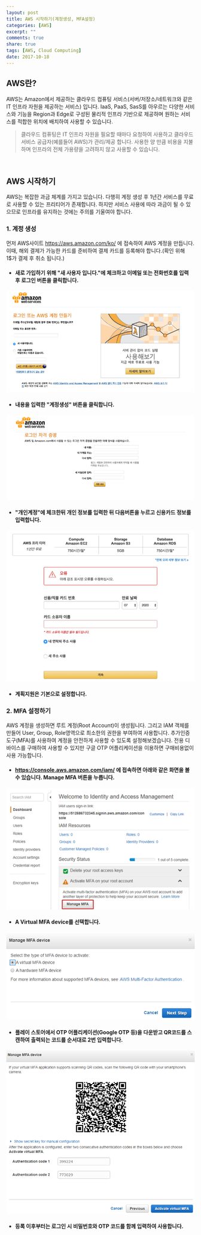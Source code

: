 ```yaml
---
layout: post
title: AWS 시작하기(계정생성, MFA설정)
categories: [AWS]
excerpt: ""
comments: true
share: true
tags: [AWS, Cloud Computing]
date: 2017-10-18
---
```


## AWS란?

AWS는 Amazon에서 제공하는 클라우드 컴퓨팅 서비스(서버/저장소/네트워크와 같은 IT 인프라 자원을 제공하는 서비스) 입니다.
IaaS, PaaS, SasS를 아우르는 다양한 서비스와 기능을 Region과 Edge로 구성된 물리적 인프라 기반으로 제공하며 원하는 서비스를 적합한 위치에 배치하여 사용할 수 있습니다.
> 클라우드 컴퓨팅은 IT 인프라 자원을 필요할 때마다 요청하여 사용하고 클라우드 서비스 공급자(예를들어 AWS)가 관리/제공 합니다. 사용한 양 만큼 비용을 지불하며 인프라의 전체 가용량을 고려하지 않고 사용할 수 있습니다.

<br>

## AWS 시작하기

AWS는 복잡한 과금 체계를 가지고 있습니다. 다행히 계정 생성 후 1년간 서비스를 무료로 사용할 수 있는 프리티어가 존재합니다. 하지만 서비스 사용에 따라 과금이 될 수 있으므로  인프라를 유지하는 것에는 주의를 기울여야 합니다.
<br>

### 1. 계정 생성
먼저 AWS사이트 <https://aws.amazon.com/ko/> 에 접속하여 AWS 계정을 만듭니다. 이때, 해외 결제가 가능한 카드를 준비하여 결제 카드를 등록해야 합니다.(확인 위해 1$가 결제 후 취소 됩니다.)
- #### 새로 가입하기 위해 "새 사용자 입니다."에 체크하고 이메일 또는 전화번호를 입력 후 로그인 버튼을 클릭합니다.
![No Image](/assets/20171018/start-1.png)

- #### 내용을 입력한 "계정생성" 버튼을 클릭합니다.
![No Image](/assets/20171018/start-2.png)

- #### "개인계정"에 체크한뒤 개인 정보를 입력한 뒤 다음버튼을 누르고 신용카드 정보를 입력합니다.
![No Image](/assets/20171018/start-3.png)

- #### 계획지원은 기본으로 설정합니다.

### 2. MFA 설정하기
AWS 계정을 생성하면 루트 계정(Root Account)이 생성됩니다. 그리고 IAM 객체를 만들어 User, Group, Role영역으로 최소한의 권한을 부여하여 사용합니다. 추가인증도구(MFA)를 사용하여 계정을 안전하게 사용할 수 있도록 설정해보겠습니다. 전용 디바이스를 구매하여 사용할 수 있지만 구글 OTP 어플리케이션을 이용하면 구매비용없이 사용 가능합니다.

- #### <https://console.aws.amazon.com/iam/> 에 접속하면 아래와 같은 화면을 볼 수 있습니다. Manage MFA 버튼을 누릅니다.
![No Image](/assets/20171018/mfa-1.png)

- #### A Virtual MFA device를 선택합니다.
![No Image](/assets/20171018/mfa-2.png)

- #### 플레이 스토어에서 OTP 어플리케이션(Google OTP 등)을 다운받고 QR코드를 스캔하여 출력되는 코드를 순서대로 2번 입력합니다.
![No Image](/assets/20171018/mfa-3.png)

- #### 등록 이후부터는 로그인 시 비밀번호와 OTP 코드를 함께 입력하여 사용합니다.

